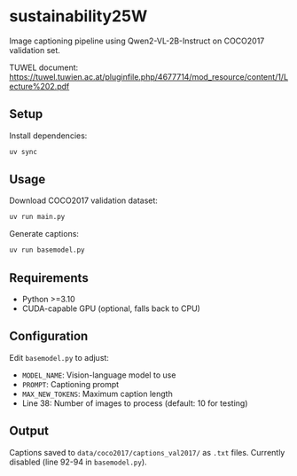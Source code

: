 # sustainability25W

Image captioning pipeline using Qwen2-VL-2B-Instruct on COCO2017 validation set.

TUWEL document: https://tuwel.tuwien.ac.at/pluginfile.php/4677714/mod_resource/content/1/Lecture%202.pdf

## Setup

Install dependencies:
```bash
uv sync
```

## Usage

Download COCO2017 validation dataset:
```bash
uv run main.py
```

Generate captions:
```bash
uv run basemodel.py
```

## Requirements

- Python >=3.10
- CUDA-capable GPU (optional, falls back to CPU)

## Configuration

Edit `basemodel.py` to adjust:
- `MODEL_NAME`: Vision-language model to use
- `PROMPT`: Captioning prompt
- `MAX_NEW_TOKENS`: Maximum caption length
- Line 38: Number of images to process (default: 10 for testing)

## Output

Captions saved to `data/coco2017/captions_val2017/` as `.txt` files.
Currently disabled (line 92-94 in `basemodel.py`).
